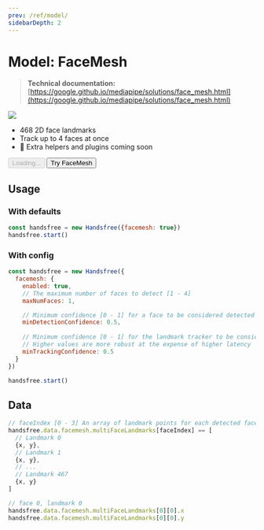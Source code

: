 ```yaml
---
prev: /ref/model/
sidebarDepth: 2
---
```


# Model: FaceMesh

> **Technical documentation:** [https://google.github.io/mediapipe/solutions/face_mesh.html](https://google.github.io/mediapipe/solutions/face_mesh.html)

<div class="window mb-md">
  <div class="window-body">
    <div class="row">
      <div class="col-6">
        <img src="https://media0.giphy.com/media/g2msiDwoLqabEMrmaL/giphy.gif" />
      </div>
      <div class="col-6">
        <ul>
          <li>468 2D face landmarks</li>
          <li>Track up to 4 faces at once</li>
          <li>📅 Extra helpers and plugins coming soon</li>
        </ul>
        <div>
          <HandsfreeToggle class="full-width handsfree-hide-when-started-without-facemesh" text-off="Try FaceMesh" text-on="Stop FaceMesh" :opts="demoOpts" />
          <button class="handsfree-show-when-started-without-facemesh handsfree-show-when-loading" disabled><Fa-Spinner spin /> Loading...</button>
          <button class="handsfree-show-when-started-without-facemesh handsfree-hide-when-loading" @click="startDemo"><Fa-Video /> Try FaceMesh</button>
        </div>
      </div>
    </div>
  </div>
</div>

## Usage

### With defaults

```js
const handsfree = new Handsfree({facemesh: true})
handsfree.start()
```

### With config

```js
const handsfree = new Handsfree({
  facemesh: {
    enabled: true,
    // The maximum number of faces to detect [1 - 4]
    maxNumFaces: 1,

    // Minimum confidence [0 - 1] for a face to be considered detected
    minDetectionConfidence: 0.5,
    
    // Minimum confidence [0 - 1] for the landmark tracker to be considered detected
    // Higher values are more robust at the expense of higher latency
    minTrackingConfidence: 0.5
  }
})

handsfree.start()
```

## Data
```js
// faceIndex [0 - 3] An array of landmark points for each detected face
handsfree.data.facemesh.multiFaceLandmarks[faceIndex] == [
  // Landmark 0
  {x, y},
  // Landmark 1
  {x, y},
  // ...
  // Landmark 467
  {x, y}
]

// face 0, landmark 0
handsfree.data.facemesh.multiFaceLandmarks[0][0].x
handsfree.data.facemesh.multiFaceLandmarks[0][0].y
```




<!-- Code -->
<script>
export default {
  data () {
    return {
      demoOpts: {
        weboji: false,
        hands: false,
        facemesh: true,
        pose: false,
        holistic: false
      }
    }
  },

  methods: {
    /**
     * Start the page with our preset options
     */
    startDemo () {
      this.$root.handsfree.update(this.demoOpts)
    }
  }
}
</script>